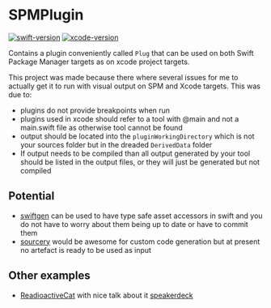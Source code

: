 # SPMPlugin

[![swift-version](https://img.shields.io/badge/swift-5.6-brightgreen.svg)](https://github.com/apple/swift)
[![xcode-version](https://img.shields.io/badge/xcode-14.0.1-brightgreen)](https://developer.apple.com/xcode/)

Contains a plugin conveniently called `Plug` that can be used on both Swift Package Manager targets as on
xcode project targets.

This project was made because there where several issues for me to actually get it to run with visual output on SPM and Xcode targets.
This was due to:

- plugins do not provide breakpoints when run
- plugins used in xcode should refer to a tool with @main and not a main.swift file as otherwise tool cannot be found
- output should be located into the `pluginWorkingDirectory` which is not your sources folder but in the dreaded `DerivedData` folder
- If output needs to be compiled than all output generated by your tool should be listed in the output files, or they will just be generated but not compiled

## Potential

- [swiftgen](https://github.com/SwiftGen/SwiftGen/blob/develop/Documentation/Articles/SwiftGen-Build-Tool-Package-Plugins.md) can be used to have type safe asset accessors in swift and you do not have to worry about them being up to date or have to commit them
- [sourcery](https://github.com/krzysztofzablocki/Sourcery/issues/1023) would be awesome for custom code generation but at present no artefact is ready to be used as input

## Other examples

- [ReadioactiveCat](https://github.com/designatednerd/RadioactiveCat) with nice talk about it [speakerdeck](https://speakerdeck.com/designatednerd/generating-code-and-other-mischief-with-swift-package-manager-plugins-360idev-denver-co-august-2022?slide=85)
